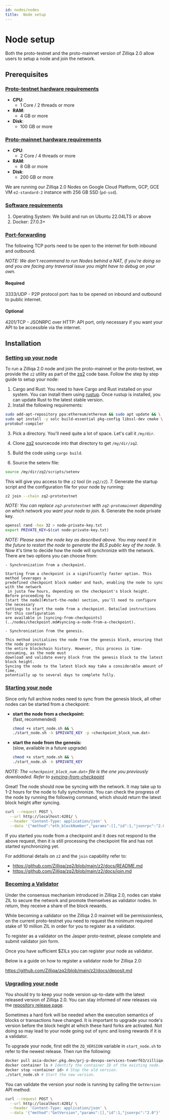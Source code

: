 ```yaml
---
id: nodes/nodes
title:  Node setup 
---
```


# Node setup

Both the proto-testnet and the proto-mainnet version of Zilliqa 2.0 allow users to setup a node and join the network.

## Prerequisites

### [Proto-testnet hardware requirements](#proto-testnet-hardware-requirements)

- **CPU**:
    - 1 Core / 2 threads or more
- **RAM**:
    - 4 GB or more
- **Disk**:
    - 100 GB or more

### [Proto-mainnet hardware requirements](#proto-mainnet-hardware-requirements)

- **CPU**:
    - 2 Core / 4 threads or more
- **RAM**:
    - 8 GB or more
- **Disk**:
    - 200 GB or more

We are running our Zilliqa 2.0 Nodes on Google Cloud Platform, GCP,
GCE VM `e2-standard-2` instance with 256 GB SSD (`pd-ssd`).

### [Software requirements](#software-requirements)

1. Operating System: We build and run on Ubuntu 22.04LTS or above
2. Docker: 27.0.3+

### [Port-forwarding](#port-forwarding)

The following TCP ports need to be open to the internet for both inbound and
outbound.

_NOTE: We don't recommend to run Nodes behind a NAT, if you're doing so
and you are facing any traversal issue you might have to debug on your own._

#### Required

3333/UDP - P2P protocol port: has to be opened on inbound and outbound to
public internet.

#### Optional

4201/TCP - JSONRPC over HTTP: API port, only necessary if you want your API to
be accessible via the internet.

## Installation

### [Setting up your node](#setting-up-your-node)

To run a Zilliqa 2.0 node and join the proto-mainnet or the proto-testnet,
we provide the `z2` utility as part of the [zq2](https://github.com/Zilliqa/zq2/blob/main/) code
base. Follow the step by step guide to setup your node:

1. Cargo and Rust: You need to have Cargo and Rust installed on your system.
  You can install them using [rustup](https://rustup.rs/). Once rustup is installed,
  you can update Rust to the latest stable version.
2. Install the following requirements:
  ```bash
  sudo add-apt-repository ppa:ethereum/ethereum && sudo apt update && \
  sudo apt install -y solc build-essential pkg-config libssl-dev cmake \
  protobuf-compiler
  ```
3. Pick a directory. You'll need quite a lot of space. Let's call it `/my/dir`.
4. Clone [zq2](https://github.com/zilliqa/zq2) sourcecode into that directory to get `/my/dir/zq2`.

5. Build the code using `cargo build`.
6. Source the setenv file:
  ```bash
  source /my/dir/zq2/scripts/setenv
  ```
  This will give you access to the `z2` tool (in `zq2/z2`).
7. Generate the startup script and the configuration file for your node by running:
  ```bash
  z2 join --chain zq2-prototestnet
  ```
  _NOTE: You can replace `zq2-prototestnet` with `zq2-protomainnet` depending on
  which network you want your node to join._
8. Generate the node private key.
  ```bash
  openssl rand -hex 32 > node-private-key.txt
  export PRIVATE_KEY=$(cat node-private-key.txt)
  ```
  _NOTE: Please save the node key as described above. You may need it
  in the future to restart the node to generate the BLS public
  key of the node._
9. Now it's time to decide how the node will synchronize with the network. 
There are two options you can choose from:

    - Synchronization from a checkpoint.

    Starting from a checkpoint is a significantly faster option. This method leverages a 
    predefined checkpoint block number and hash, enabling the node to sync with the network 
     in justa few hours, depending on the checkpoint's block height. Before proceeding to 
    [start the node](#start-the-node) section, you'll need to configure the necessary
    settings to start the node from a checkpoint. Detailed instructions for this configuration
    are available in [syncing-from-checkpoints](../nodes/checkpoint.md#syncing-a-node-from-a-checkpoint).

    - Synchronization from the genesis.

    This method initializes the node from the genesis block, ensuring that the node processes 
    the entire blockchain history. However, this process is time-consuming, as the node must 
    download and validate every block from the genesis block to the latest block height. 
    Syncing the node to the latest block may take a considerable amount of time, 
    potentially up to several days to complete fully.
   

### [Starting your node](#starting-your-node)
Since only full archive nodes need to sync from the genesis block, all other nodes can be started from a checkpoint: 

* <b>start the node from a checkpoint:</br></b>
(fast, recommended)
  ```bash
  chmod +x start_node.sh && \
  ./start_node.sh -k $PRIVATE_KEY -p <checkpoint_block_num.dat>
  ```

* <b>start the node from the genesis:</br></b>
(slow, available in a future upgrade)
  ```bash
  chmod +x start_node.sh && \
  ./start_node.sh -k $PRIVATE_KEY
  ```


_NOTE: The `<checkpoint_block_num.dat>` file is the one you previously downloaded. Refer to [syncing-from-checkpoint](../nodes/checkpoint.md#syncing-a-node-from-a-checkpoint)_

Great! The node should now be syncing with the network. It may
take up to 1-2 hours for the node to fully synchronize. You can check the progress
of the node by running the following command, which should return the latest
block height after syncing.
```bash
curl --request POST \
  --url http://localhost:4201/ \
  --header 'Content-Type: application/json' \
  --data '{"method":"eth_blockNumber","params":[],"id":1,"jsonrpc":"2.0"}'
```

If you started you node from a checkpoint and it does not respond to
the above request, then it is still processing the checkpoint file
and has not started synchronizing yet.

For additional details on `z2` and the `join` capability refer to:

- <https://github.com/Zilliqa/zq2/blob/main/z2/docs/README.md>
- <https://github.com/Zilliqa/zq2/blob/main/z2/docs/join.md>

### [Becoming a Validator](#becoming-a-validator)

Under the consensus mechanism introduced in Zilliqa 2.0, nodes can stake ZIL to secure
the network and promote themselves as validator nodes. In return, they receive a 
share of the block rewards.

While becoming a validator on the Zilliqa 2.0 mainnet will be permissionless,
on the current proto-testnet you need to request the minimum required stake of
10 million ZIL in order for you to register as a validator.

To register as a validator on the Jasper proto-testnet, please complete and
submit validator join form.

Once you have sufficient $ZILs you can register your node as validator.

Below is a guide on how to register a validator node for Zilliqa 2.0:

<https://github.com/Zilliqa/zq2/blob/main/z2/docs/deposit.md>

### [Upgrading your node](#upgrading-your-node)

You should try to keep your node version up-to-date with the latest released version of Zilliqa 2.0.
You can stay informed of new releases via the [repository release page](https://github.com/Zilliqa/zq2/releases).

Sometimes a hard fork will be needed when the execution semantics of blocks or transactions have changed.
It is important to upgrade your node's version before the block height at which these hard forks are activated.
Not doing so may lead to your node going out of sync and losing rewards if it is a validator.

To upgrade your node, first edit the `ZQ_VERSION` variable in `start_node.sh` to refer to the newest release. Then run the following:

```bash
docker pull asia-docker.pkg.dev/prj-p-devops-services-tvwmrf63/zilliqa-public/zq2:${NEW_ZQ_VERSION} # This is optional, but recommended. Pulling the new image before stopping the old version will minimise the downtime of your node.
docker container ls # Identify the container ID of the existing node. This will look a 12 character hex-string (e.g. af6010f3f9ae).
docker stop <container id> # Stop the old version.
./start_node.sh # Start the new version.
```

You can validate the version your node is running by calling the `GetVersion` API method:
```bash
curl --request POST \
  --url http://localhost:4201/ \
  --header 'Content-Type: application/json' \
  --data '{"method":"GetVersion","params":[],"id":1,"jsonrpc":"2.0"}'
```
